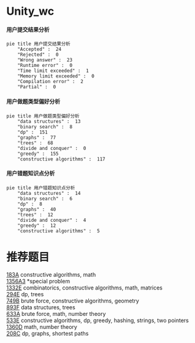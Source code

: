 # Unity_wc

<!-- tabs:start -->



#### **用户提交结果分析**

```mermaid
pie title 用户提交结果分析
    "Accepted" :  24
    "Rejected" :  0
    "Wrong answer" :  23
    "Runtime error" :  0
    "Time limit exceeded" :  1
    "Memory limit exceeded" :  0
    "Compilation error" :  2
    "Partial" :  0
```

#### **用户做题类型偏好分析**

```mermaid
pie title 用户做题类型偏好分析
    "data structures" :  13
    "binary search" :  8
    "dp" :  151
    "graphs" :  77
    "trees" :  68
    "divide and conquer" :  0
    "greedy" :  155
    "constructive algorithms" :  117
```
#### **用户错题知识点分析**

```mermaid
pie title 用户错题知识点分析
    "data structures" :  14
    "binary search" :  6
    "dp" :  8
    "graphs" :  40
    "trees" :  12
    "divide and conquer" :  4
    "greedy" :  12
    "constructive algorithms" :  5
```



<!-- tabs:end -->
# 推荐题目
[183A](https://codeforces.com/contest/183/problem/A)		constructive algorithms,
                        math		  
[1356A3](https://codeforces.com/contest/1356A/problem/3)		*special problem		  
[1332E](https://codeforces.com/contest/1332/problem/E)		combinatorics,
                        constructive algorithms,
                        math,
                        matrices		  
[294E](https://codeforces.com/contest/294/problem/E)		dp,
                        trees		  
[749B](https://codeforces.com/contest/749/problem/B)		brute force,
                        constructive algorithms,
                        geometry		  
[893F](https://codeforces.com/contest/893/problem/F)		data structures,
                        trees		  
[633A](https://codeforces.com/contest/633/problem/A)		brute force,
                        math,
                        number theory		  
[533E](https://codeforces.com/contest/533/problem/E)		constructive algorithms,
                        dp,
                        greedy,
                        hashing,
                        strings,
                        two pointers		  
[1360D](https://codeforces.com/contest/1360/problem/D)		math,
                        number theory		  
[208C](https://codeforces.com/contest/208/problem/C)		dp,
                        graphs,
                        shortest paths		  
